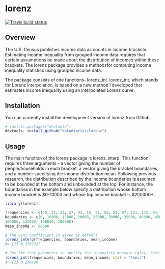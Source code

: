 
<!-- README.md is generated from README.Rmd. Please edit that file -->

# lorenz

<!-- badges: start -->

[![Travis build
status](https://api.travis-ci.com/datadiarist/lorenz.svg?branch=master)](https://api.travis-ci.com/datadiarist/lorenz.svg?token=FKe5Y6rhxscJvKHWjpxN&branch=master)
<!-- badges: end -->

## Overview

The U.S. Census publishes income data as counts in income brackets.
Estimating income inequality from grouped income data requires that
certain assumptions be made about the distribution of incomes within
these brackets. The lorenz package provides a methodsfor computing
income inequality statistics using grouped income data.

The package consists of one functions- lorenz\_int.
lorenz\_int, which stands for Lorenz interpolation, is based on a new
method I developed that estimates income inequality using an
interpolated Lorenz curve.

## Installation

You can currently install the development version of lorenz from Github.

``` r
# install.packages("devtools")
devtools::install_github("datadiarist/lorenz")
```

## Usage

The main function of the lorenz package is lorenz\_interp. This function
requires three arguments - a vector giving the number of
people/households in each bracket, a vector giving the bracket
boundaries, and a number specifying the income distribution mean.
Following previous research, the distribution described by the income
boundaries is assumed to be bounded at the bottom and unbounded at the
top. For instance, the boundaries in the example below specify a
distribution whose bottom income bracket is $0-10000 and whose top
income bracket is $200000+.

``` r
library(lorenz)

frequencies <- c(45, 31, 33, 27, 43, 40, 51, 50, 63, 97, 121, 132, 64, 54, 32, 12)
boundaries <- c(0, 10000, 15000, 20000, 25000, 30000, 35000, 40000, 45000, 50000, 60000, 75000,
100000, 125000, 150000, 200000)
mean_income <- 66500

# The Gini coefficient is given by default 
lorenz_interp(frequencies, boundaries, mean_income)
#> [1] 0.3707927

# Use the stat parameter to specify the inequality measure (gini, theil, or atkinson)
lorenz_int(frequencies, boundaries, mean_income, stat = 'theil')
#> [1] 0.238408
```
